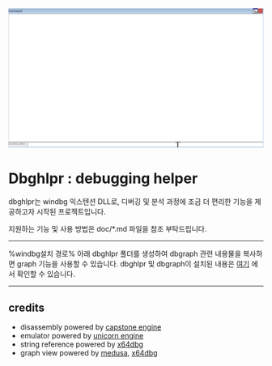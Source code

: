 ![](./doc/img/ut_1.gif)
---
Dbghlpr : debugging helper
==============
dbghlpr는 windbg 익스텐션 DLL로, 디버깅 및 분석 과정에 조금 더 편리한 기능을 제공하고자 시작된 프로젝트입니다.

지원하는 기능 및 사용 방법은 doc/*.md 파일을 참조 부탁드립니다.

---

%windbg설치 경로% 아래 dbghlpr 폴더를 생성하여 dbgraph 관련 내용물을 복사하면 graph 기능을 사용할 수 있습니다.
dbghlpr 및 dbgraph이 설치된 내용은 [여기](https://github.com/0a777h/dbghlpr/releases) 에서 확인할 수 있습니다.

---

credits
-------
* disassembly powered by [capstone engine](https://github.com/aquynh/capstone)
* emulator powered by [unicorn engine](https://github.com/unicorn-engine/unicorn)
* string reference powered by [x64dbg](https://github.com/x64dbg/x64dbg)
* graph view powered by [medusa](https://github.com/wisk/medusa), [x64dbg](https://github.com/x64dbg/x64dbg)
